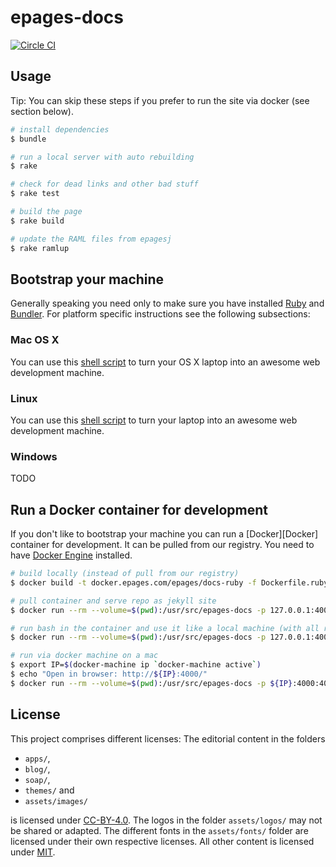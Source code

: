 # epages-docs

[![Circle CI](https://circleci.com/gh/ePages-de/epages-docs/tree/master.svg?style=svg)](https://circleci.com/gh/ePages-de/epages-docs/tree/master)

## Usage

Tip: You can skip these steps if you prefer to run the site via docker (see section below).

~~~ bash
# install dependencies
$ bundle

# run a local server with auto rebuilding
$ rake

# check for dead links and other bad stuff
$ rake test

# build the page
$ rake build

# update the RAML files from epagesj
$ rake ramlup
~~~

## Bootstrap your machine

Generally speaking you need only to make sure you have installed [Ruby][ruby] and [Bundler][bundler]. For platform specific instructions see the following subsections:

### Mac OS X

You can use this [shell script][bootstrap-macosx] to turn your OS X laptop into an awesome web development machine.

### Linux

You can use this [shell script][bootstrap-linux] to turn your laptop into an awesome web development machine.

### Windows

TODO

## Run a Docker container for development

If you don't like to bootstrap your machine you can run a [Docker][Docker] container for development. It can be pulled from our registry. You need to have [Docker Engine][docker-engine] installed.

~~~ bash
# build locally (instead of pull from our registry)
$ docker build -t docker.epages.com/epages/docs-ruby -f Dockerfile.ruby .

# pull container and serve repo as jekyll site
$ docker run --rm --volume=$(pwd):/usr/src/epages-docs -p 127.0.0.1:4000:4000 docker.epages.com/epages/docs-ruby

# run bash in the container and use it like a local machine (with all rake tasks)
$ docker run --rm --volume=$(pwd):/usr/src/epages-docs -p 127.0.0.1:4000:4000 -it docker.epages.com/epages/docs-ruby bash

# run via docker machine on a mac
$ export IP=$(docker-machine ip `docker-machine active`)
$ echo "Open in browser: http://${IP}:4000/"
$ docker run --rm --volume=$(pwd):/usr/src/epages-docs -p ${IP}:4000:4000 -it docker.epages.com/epages/docs-ruby
~~~

## License

This project comprises different licenses: The editorial content in the folders

* `apps/`,
* `blog/`,
* `soap/`,
* `themes/` and
* `assets/images/`

is licensed under [CC-BY-4.0][license-cc-by-40]. The logos in the folder `assets/logos/` may not be shared or adapted. The different fonts in the `assets/fonts/` folder are licensed under their own respective licenses. All other content is licensed under [MIT][license-mit].

[epagesdocs]: http://developer.epages.com/
[ruby]: https://www.ruby-lang.org/
[bundler]: http://bundler.io/

[bootstrap-macosx]: https://github.com/thoughtbot/laptop
[bootstrap-linux]: https://github.com/thoughtbot/laptop/blob/3897ad81ee241cbff4501e779c8cde50de79e142/linux

[vagrant]: https://www.vagrantup.com/
[virtualbox]: https://www.virtualbox.org/
[docker-engine]: https://docs.docker.com/engine/installation/

[license-cc-by-40]: http://creativecommons.org/licenses/by/4.0/
[license-mit]: http://opensource.org/licenses/MIT
